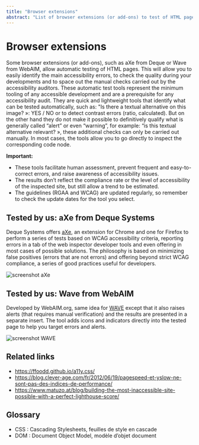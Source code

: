 ```yaml
---
title: "Browser extensions"
abstract: "List of browser extensions (or add-ons) to test of HTML pages"
---
```


# Browser extensions

Some browser extensions (or add-ons), such as aXe from Deque or Wave from WebAIM, allow automatic testing of HTML pages. This will allow you to easily identify the main accessibility errors, to check the quality during your developments and to space out the manual checks carried out by the accessibility auditors. These automatic test tools represent the minimum tooling of any accessible development and are a prerequisite for any accessibility audit.
They are quick and lightweight tools that identify what can be tested automatically, such as: "Is there a textual alternative on this image? »: YES / NO or to detect contrast errors (ratio, calculated).
But on the other hand they do not make it possible to definitively qualify what is generally called “alert” or even “warning”, for example: “is this textual alternative relevant? », these additional checks can only be carried out manually. In most cases, the tools allow you to go directly to inspect the corresponding code node.

**Important:**
*	These tools facilitate human assessment, prevent frequent and easy-to-correct errors, and raise awareness of accessibility issues.
*	The results don’t reflect the compliance rate or the level of accessibility of the inspected site, but still allow a trend to be estimated.
*	The guidelines (RGAA and WCAG) are updated regularly, so remember to check the update dates for the tool you select.

## Tested by us: aXe from Deque Systems
Deque Systems offers [aXe](http://www.deque.com/axe/), an extension for Chrome and one for Firefox to perform a series of tests based on WCAG accessibility criteria, reporting errors in a tab of the web inspector developer tools and even offering in most cases of possible solutions.
The philosophy is based on minimizing false positives (errors that are not errors) and offering beyond strict WCAG compliance, a series of good practices useful for developers.

![screenshot aXe](../../../images/AXE_10_2020.png)
&nbsp;

## Tested by us: Wave from WebAIM
Developed by WebAIM.org, same idea for [WAVE](http://wave.webaim.org/) except that it also raises alerts (that requires manual verification) and the results are presented in a separate insert. The tool adds icons and indicators directly into the tested page to help you target errors and alerts.

![screenshot WAVE](../../../images/WAVE_10_2020.png)

## Related links
* https://ffoodd.github.io/a11y.css/  
* https://blog.clever-age.com/fr/2012/06/19/pagespeed-et-yslow-ne-sont-pas-des-indices-de-performance/ 
* https://www.matuzo.at/blog/building-the-most-inaccessible-site-possible-with-a-perfect-lighthouse-score/ 

## Glossary
* CSS : Cascading Stylesheets, feuilles de style en cascade
* DOM : Document Object Model, modèle d’objet document
